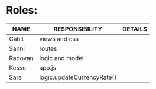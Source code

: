 # Roles:
| NAME  | RESPONSIBILITY | DETAILS
| ------ | ------ | -------
| Cahit | views and css | 
| Sanni | routes |
| Radovan | logic and model |
| Kesse | app.js |
| Sara | logic.updateCurrencyRate() |